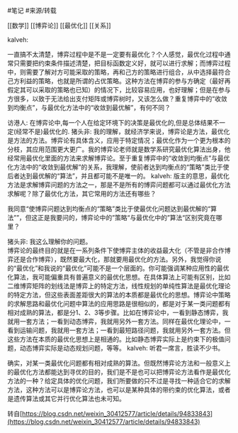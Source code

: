 #笔记 
#来源/转载 


[[数学]]
[[博弈论]]
[[最优化]]
[[关系]]

kalveh: 

一直搞不太清楚，博弈过程中是不是一定要有最优化？个人感觉，最优化过程中通常只需要把约束条件描述清楚，把目标函数定义好，就可以进行求解；而博弈过程中，则需要了解对方可能采取的策略，再和己方的策略进行组合，从中选择最符合己方利益的策略，也就是所谓的占优策略。这种方法在博弈的参与方确定（最好再假定其可以采取的策略也已知）的情况下，比较容易应用，也好理解；但是在参与方很多，以致于无法给出支付矩阵或博弈树时，又该怎么做？重复博弈中的“收敛到均衡点”，与最优化方法中的“收敛到最优解”，有何不同？ 

访港人: 在博弈论中,每一个人在给定环境下的决策是最优化的,但是总体结果不一定(经常不是)最优化的. 猪头非: 我的理解，就经济学来说，博弈论是方法，最优化是方法的方法。博弈论有具体含义，应用于特定情况；最优化作为一个更为根本的分枝，其应用范围更大更广。我的博弈论老师就是数学系研究最优化算法出身，他经常用最优化里面的方法来求解博弈论。至于重复博弈中的“收敛到均衡点”与最优化方法中的“收敛到最优解”的关系，我理解，使前者达到均衡点的“策略”类比于使后者达到最优解的“算法”，并且都可能不是唯一的。 kalveh: 版主的意思，最优化方法是求解博弈问题的方法之一，那是不是所有的博弈问题都可以通过最优化方法求解呢？除了最优化方法，其它常用的方法还有哪些？

我同意“使博弈问题达到均衡点的“策略”类比于使最优化问题达到最优解的“算法””，但这正是我要问的，博弈论中的”策略“与最优化中的”算法“区别究竟在哪里？ 

  
猪头非: 我这么理解你的问题。  
博弈论的最终目的就是在一系列条件下使博弈主体的收益最大化（不管是非合作博弈还是合作博弈），既然要最大化，那就要用最优化的方法。另外，我觉得你说的“最优化”和我说的“最优化”可能不是一个层面的。你可能强调某种应用性的最优化算法，我可能偏重具有普遍意义的最优化思想。在具体算法上可能有区别，比如二维博弈矩阵的划线法是博弈上的特定方法，线性规划的单纯性算法是最优化理论的特定方法，但这些表面差距很大的算法的本质都是最优化的思想。博弈论中策略的求解思路和最优化问题中算法的应用思路是很相似的，都是对于某一类问题都有相对成熟的算法，都是分1、2、3等步骤。比如在博弈论中，一看到静态博弈，我就用一套方法；一看到动态博弈，我就用另外一套方法。同样在最优化理论中，一看到运输问题，我就用一套方法；一看到最短路径问题，我就用另外一套方法。但这些方法在本质的最优化思想上是相通的。比如静态博弈实际上是约束下的极值问题，动态博弈实际是动态规划问题，等等。 kalveh: 听君一席言，胜读不少书。

确实，对某一类最优化问题都有相对成熟的算法。但既然博弈论方法和一般意义上的最优化方法都能达到寻优的目的，我们是不是也可以把博弈论方法看作是最优化方法的一种？给定具体的优化问题，我们所要做的只不过是寻找一种适合它的求解方法，这种方法可以是博弈论方法，也可以是某种具体的带约束的优化算法，或者是遗传算法或其它并行优化算法也未可知。

  
转自[https://blog.csdn.net/weixin_30412577/article/details/94833843](https://blog.csdn.net/weixin_30412577/article/details/94833843)